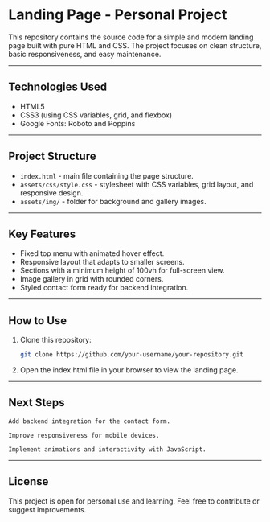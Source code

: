 # Landing Page - Personal Project

This repository contains the source code for a simple and modern landing page built with pure HTML and CSS. The project focuses on clean structure, basic responsiveness, and easy maintenance.

---

## Technologies Used

- HTML5  
- CSS3 (using CSS variables, grid, and flexbox)  
- Google Fonts: Roboto and Poppins

---

## Project Structure

- `index.html` - main file containing the page structure.  
- `assets/css/style.css` - stylesheet with CSS variables, grid layout, and responsive design.  
- `assets/img/` - folder for background and gallery images.

---

## Key Features

- Fixed top menu with animated hover effect.  
- Responsive layout that adapts to smaller screens.  
- Sections with a minimum height of 100vh for full-screen view.  
- Image gallery in grid with rounded corners.  
- Styled contact form ready for backend integration.

---

## How to Use

1. Clone this repository:  
   ```bash
   git clone https://github.com/your-username/your-repository.git
2. Open the index.html file in your browser to view the landing page.

---

## Next Steps

    Add backend integration for the contact form.

    Improve responsiveness for mobile devices.

    Implement animations and interactivity with JavaScript.

---

## License

This project is open for personal use and learning.
Feel free to contribute or suggest improvements.
